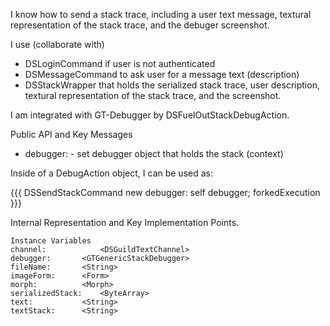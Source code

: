 I know how to send a stack trace, including a user text message, textural representation of the stack trace, and the debuger screenshot.

I use (collaborate with) 
 - DSLoginCommand if user is not authenticated
 - DSMessageCommand to ask user for a message text (description)
 - DSStackWrapper that holds the serialized stack trace, user description, textural representation of the stack trace, and the screenshot.

I am integrated with GT-Debugger by DSFuelOutStackDebugAction.

Public API and Key Messages

- debugger: - set debugger object that holds the stack (context)  

Inside of a DebugAction object, I can be used as:

{{{
DSSendStackCommand new 
		debugger: self debugger;
		forkedExecution
}}}

Internal Representation and Key Implementation Points.

    Instance Variables
	channel:			<DSGuildTextChannel>
	debugger:		<GTGenericStackDebugger>
	fileName:		<String>
	imageForm:		<Form>
	morph:			<Morph>
	serializedStack:	<ByteArray>
	text:			<String>
	textStack:		<String>
